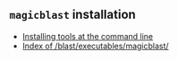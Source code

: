 ## `magicblast` installation

* [Installing tools at the command line](https://astrobiomike.github.io/bash/installing_tools)
* [Index of /blast/executables/magicblast/](ftp://ftp.ncbi.nlm.nih.gov/blast/executables/magicblast/)

